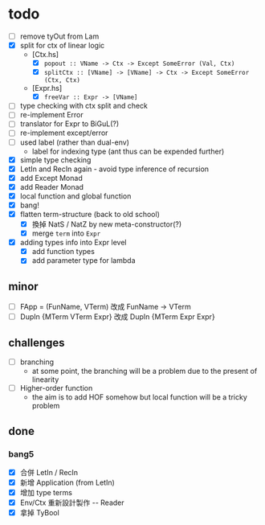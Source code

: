 # todo

+ [ ] remove tyOut from Lam
+ [x] split for ctx of linear logic
    + [Ctx.hs]
        + [x] `popout :: VName -> Ctx -> Except SomeError (Val, Ctx)`
        + [x] `splitCtx :: [VName] -> [VName] -> Ctx -> Except SomeError (Ctx, Ctx)`
    + [Expr.hs]
        + [x] `freeVar :: Expr -> [VName]`
+ [ ] type checking with ctx split and check
+ [ ] re-implement Error
+ [ ] translator for Expr to BiGuL(?)
+ [ ] re-implement except/error
+ [ ] used label (rather than dual-env)
    + label for indexing type (ant thus can be expended further)
+ [x] simple type checking
+ [x] LetIn and RecIn again - avoid type inference of recursion
+ [x] add Except Monad
+ [x] add Reader Monad
+ [x] local function and global function
+ [x] bang!
+ [x] flatten term-structure (back to old school)
    + [x] 換掉 NatS / NatZ by new meta-constructor(?)
    + [x] merge `term` into `Expr`
+ [x] adding types info into Expr level
    + [x] add function types
    + [x] add parameter type for lambda

## minor

+ [ ] FApp = (FunName, VTerm) 改成 FunName -> VTerm
+ [ ] DupIn {MTerm VTerm Expr} 改成 DupIn {MTerm Expr Expr}

## challenges

+ [ ] branching
    + at some point, the branching will be a problem due to the present of linearity
+ [ ] Higher-order function
    + the aim is to add HOF somehow but local function will be a tricky problem

## done

### bang5

+ [X] 合併 LetIn / RecIn
+ [x] 新增 Application (from LetIn)
+ [x] 增加 type terms
+ [x] Env/Ctx 重新設計製作 -- Reader
+ [x] 拿掉 TyBool
